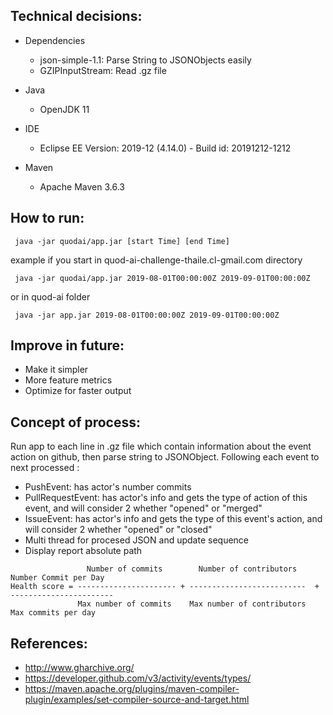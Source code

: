 
## Technical decisions:
- Dependencies
  * json-simple-1.1: Parse String to JSONObjects easily
  * GZIPInputStream: Read .gz file
  
- Java
  * OpenJDK 11
  
- IDE
  * Eclipse EE Version: 2019-12 (4.14.0) - Build id: 20191212-1212
 
- Maven
  * Apache Maven 3.6.3
 
 ## How to run:
   ``` java -jar quodai/app.jar [start Time] [end Time]``` 
   
  example if you start in quod-ai-challenge-thaile.cl-gmail.com directory
   
   ``` java -jar quodai/app.jar 2019-08-01T00:00:00Z 2019-09-01T00:00:00Z```
   
   or in quod-ai folder
   
   ``` java -jar app.jar 2019-08-01T00:00:00Z 2019-09-01T00:00:00Z```
   
 ## Improve in future:
  + Make it simpler
  + More feature metrics
  + Optimize for faster output
  
 ## Concept of process:
  Run app to each line in .gz file which contain information about the event action on github, then parse string to JSONObject. Following each event to next processed :
  - PushEvent: has actor's number commits
  - PullRequestEvent: has actor's info and gets the type of action of this event, and will consider 2 whether "opened" or "merged"
  - IssueEvent: has actor's info and gets the type of this event's action, and will consider 2 whether "opened" or "closed"
  - Multi thread for procesed JSON and update sequence
  - Display report absolute path  
  ```
                   Number of commits        Number of contributors       Number Commit per Day
  Health score = ---------------------- + --------------------------  + -----------------------
                 Max number of commits    Max number of contributors      Max commits per day
  ```                 
## References:
   - http://www.gharchive.org/
   - https://developer.github.com/v3/activity/events/types/
   - https://maven.apache.org/plugins/maven-compiler-plugin/examples/set-compiler-source-and-target.html
